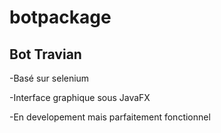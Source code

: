 # botpackage
## Bot Travian

-Basé sur selenium

-Interface graphique sous JavaFX

-En developement mais parfaitement fonctionnel


